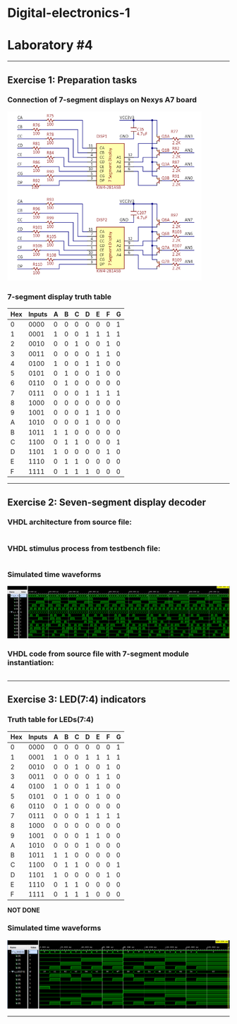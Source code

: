 # **Digital-electronics-1**
# **Laboratory #4**


------------------------------------------------------------------------
## **Exercise 1: Preparation tasks**

### **Connection of 7-segment displays on Nexys A7 board**
![Nexys A7 board](https://github.com/TaaviSalum/Digital-electronics-1/blob/main/Labs/04-segment/Pictures/Ex1.png)


### **7-segment display truth table**
**Hex** | **Inputs** | **A** | **B** | **C** | **D** | **E** | **F** | **G** 
--- | --- | --- | --- | --- | --- | --- | --- | ---
0 | 0000 | 0 | 0 | 0 | 0 | 0 | 0 | 1 
1 | 0001 | 1 | 0 | 0 | 1 | 1 | 1 | 1 
2 | 0010 | 0 | 0 | 1 | 0 | 0 | 1 | 0
3 | 0011 | 0 | 0 | 0 | 0 | 1 | 1 | 0
4 | 0100 | 1 | 0 | 0 | 1 | 1 | 0 | 0
5 | 0101 | 0 | 1 | 0 | 0 | 1 | 0 | 0
6 | 0110 | 0 | 1 | 0 | 0 | 0 | 0 | 0
7 | 0111 | 0 | 0 | 0 | 1 | 1 | 1 | 1
8 | 1000 | 0 | 0 | 0 | 0 | 0 | 0 | 0
9 | 1001 | 0 | 0 | 0 | 1 | 1 | 0 | 0
A | 1010 | 0 | 0 | 0 | 1 | 0 | 0 | 0
B | 1011 | 1 | 1 | 0 | 0 | 0 | 0 | 0
C | 1100 | 0 | 1 | 1 | 0 | 0 | 0 | 1
D | 1101 | 1 | 0 | 0 | 0 | 0 | 1 | 0
E | 1110 | 0 | 1 | 1 | 0 | 0 | 0 | 0
F | 1111 | 0 | 1 | 1 | 1 | 0 | 0 | 0





------------------------------------------------------------------------
## **Exercise 2: Seven-segment display decoder**

### **VHDL architecture from source file:**
```vhdl 

```


### **VHDL stimulus process from testbench file:**
```vhdl 

```

### **Simulated time waveforms**
![Simulated time waveforms](https://github.com/TaaviSalum/Digital-electronics-1/blob/main/Labs/04-segment/Pictures/Ex2.png)


### **VHDL code from source file with 7-segment module instantiation:**
```vhdl 

```





------------------------------------------------------------------------
## **Exercise 3: LED(7:4) indicators**

### **Truth table for LEDs(7:4)**
**Hex** | **Inputs** | **A** | **B** | **C** | **D** | **E** | **F** | **G** 
--- | --- | --- | --- | --- | --- | --- | --- | ---
0 | 0000 | 0 | 0 | 0 | 0 | 0 | 0 | 1 
1 | 0001 | 1 | 0 | 0 | 1 | 1 | 1 | 1 
2 | 0010 | 0 | 0 | 1 | 0 | 0 | 1 | 0
3 | 0011 | 0 | 0 | 0 | 0 | 1 | 1 | 0
4 | 0100 | 1 | 0 | 0 | 1 | 1 | 0 | 0
5 | 0101 | 0 | 1 | 0 | 0 | 1 | 0 | 0
6 | 0110 | 0 | 1 | 0 | 0 | 0 | 0 | 0
7 | 0111 | 0 | 0 | 0 | 1 | 1 | 1 | 1
8 | 1000 | 0 | 0 | 0 | 0 | 0 | 0 | 0
9 | 1001 | 0 | 0 | 0 | 1 | 1 | 0 | 0
A | 1010 | 0 | 0 | 0 | 1 | 0 | 0 | 0
B | 1011 | 1 | 1 | 0 | 0 | 0 | 0 | 0
C | 1100 | 0 | 1 | 1 | 0 | 0 | 0 | 1
D | 1101 | 1 | 0 | 0 | 0 | 0 | 1 | 0
E | 1110 | 0 | 1 | 1 | 0 | 0 | 0 | 0
F | 1111 | 0 | 1 | 1 | 1 | 0 | 0 | 0

**NOT DONE**

### **Simulated time waveforms**
![Simulated time waveforms](https://github.com/TaaviSalum/Digital-electronics-1/blob/main/Labs/04-segment/Pictures/Ex3.png)





------------------------------------------------------------------------
